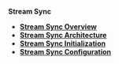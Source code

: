 <strong>Stream Sync<strong>    

<ul>
	<li><a href="/articles/40_stream_sync/01_stream_sync_overview.md">Stream Sync Overview</a></li>
	<li><a href="/articles/40_stream_sync/02_stream_sync_architecture.md">Stream Sync Architecture</a></li>
	<li><a href="/articles/40_stream_sync/03_stream_sync_init.md">Stream Sync Initialization</a></li>	
	<li><a href="/articles/40_stream_sync/04_stream_sync_config.md">Stream Sync Configuration</a></li>	
</ul>
